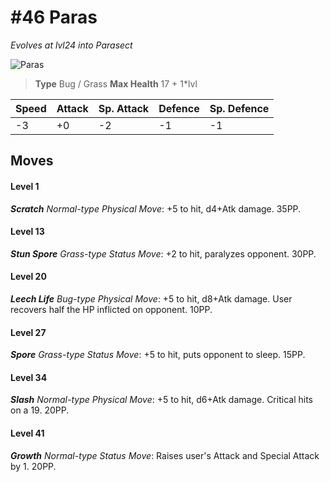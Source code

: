 # #46 Paras
*Evolves at lvl24 into Parasect*

![Paras](https://img.pokemondb.net/sprites/home/normal/1x/paras.png)

> **Type** Bug / Grass
> **Max Health** 17 + 1\*lvl

| Speed | Attack | Sp. Attack | Defence | Sp. Defence |
| ----- | ------ | ---------- | ------- | ----------- |
| -3 | +0 | -2 | -1 | -1 |

## Moves
#### Level 1

***Scratch** Normal-type Physical Move*: +5 to hit, d4+Atk damage.  35PP.
#### Level 13

***Stun Spore** Grass-type Status Move*: +2 to hit, paralyzes opponent. 30PP.
#### Level 20

***Leech Life** Bug-type Physical Move*: +5 to hit, d8+Atk damage. User recovers half the HP inflicted on opponent. 10PP.
#### Level 27

***Spore** Grass-type Status Move*: +5 to hit, puts opponent to sleep. 15PP.
#### Level 34

***Slash** Normal-type Physical Move*: +5 to hit, d6+Atk damage. Critical hits on a 19. 20PP.
#### Level 41

***Growth** Normal-type Status Move*: Raises user's Attack and Special Attack by 1. 20PP.

